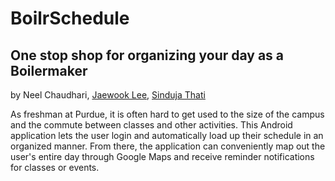 # BoilrSchedule

## One stop shop for organizing your day as a Boilermaker

by Neel Chaudhari, [Jaewook Lee](https://github.com/lee2968), [Sinduja Thati](https://github.com/sindujathati)

As freshman at Purdue, it is often hard to get used to the size of the campus and the commute between classes and other activities. This Android application lets the user login and automatically load up their schedule in an organized manner. From there, the application can conveniently map out the user's entire day through Google Maps and receive reminder notifications for classes or events.
